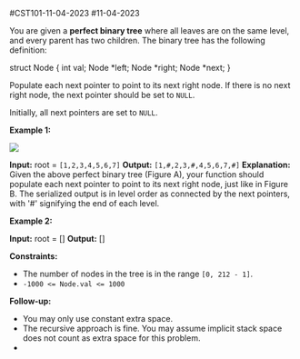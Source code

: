 
#CST101-11-04-2023 
#11-04-2023 

You are given a **perfect binary tree** where all leaves are on the same level, and every parent has two children. The binary tree has the following definition:

struct Node {
  int val;
  Node *left;
  Node *right;
  Node *next;
}

Populate each next pointer to point to its next right node. If there is no next right node, the next pointer should be set to `NULL`.

Initially, all next pointers are set to `NULL`.

**Example 1:**

![](https://assets.leetcode.com/uploads/2019/02/14/116_sample.png)

**Input:** root = `[1,2,3,4,5,6,7]`
**Output:** `[1,#,2,3,#,4,5,6,7,#]`
**Explanation:** Given the above perfect binary tree (Figure A), your function should populate each next pointer to point to its next right node, just like in Figure B. The serialized output is in level order as connected by the next pointers, with '#' signifying the end of each level.

**Example 2:**

**Input:** root = []
**Output:** []

**Constraints:**

-   The number of nodes in the tree is in the range `[0, 212 - 1]`.
-   `-1000 <= Node.val <= 1000`

**Follow-up:**

-   You may only use constant extra space.
-   The recursive approach is fine. You may assume implicit stack space does not count as extra space for this problem.
- 